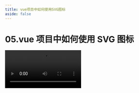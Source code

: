 ```yaml
---
title: vue项目中如何使用SVG图标
aside: false
---
```


# 05.vue 项目中如何使用 SVG 图标

<video autoplay src="http://qn.chinavanes.com/icon/05.vue%E9%A1%B9%E7%9B%AE%E4%B8%AD%E5%A6%82%E4%BD%95%E4%BD%BF%E7%94%A8SVG%E5%9B%BE%E6%A0%87.mp4" controls controlsList="nodownload" width="50%"/>
